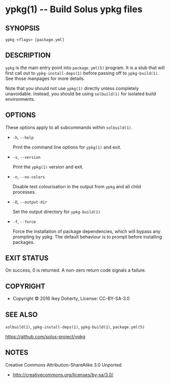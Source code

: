 ypkg(1) -- Build Solus ypkg files
=================================


## SYNOPSIS

`ypkg <flags> [package.yml]`


## DESCRIPTION

`ypkg` is the main entry point into `package.yml(5)` program. It is a stub that
will first call out to `ypkg-install-deps(1)` before passing off to `ypkg-build(1)`.
See those manpages for more details.

Note that you should not use `ypkg(1)` directly unless completely unavoidable.
Instead, you should be using `solbuild(1)` for isolated build environments.

## OPTIONS

These options apply to all subcommands within `solbuild(1)`.

 * `-h`, `--help`

   Print the command line options for `ypkg(1)` and exit.

 * `-v`, `--version`

   Print the `ypkg(1)` version and exit.

 * `-n`, `--no-colors`

   Disable text colourisation in the output from `ypkg` and all child
   processes.

 * `-D`, `--output-dir`

   Set the output directory for `ypkg-build(1)`

 * `-f`, `--force`

   Force the installation of package dependencies, which will bypass any
   prompting by ypkg. The default behaviour is to prompt before installing
   packages.


## EXIT STATUS

On success, 0 is returned. A non-zero return code signals a failure.


## COPYRIGHT

 * Copyright © 2016 Ikey Doherty, License: CC-BY-SA-3.0


## SEE ALSO

`solbuild(1)`, `ypkg-install-deps(1)`, `ypkg-build(1)`, `package.yml(5)`

https://github.com/solus-project/ypkg


## NOTES

Creative Commons Attribution-ShareAlike 3.0 Unported

 * http://creativecommons.org/licenses/by-sa/3.0/
